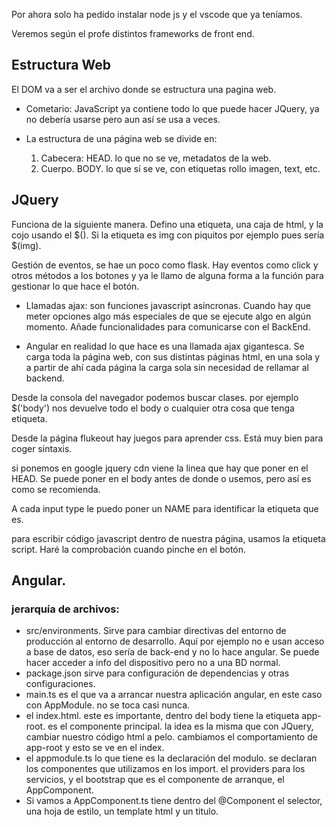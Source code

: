 Por ahora solo ha pedido instalar node js y el vscode que ya teníamos.

Veremos según el profe distintos frameworks de front end.

## Estructura Web

El DOM  va a ser el archivo donde se estructura una pagina web.

- Cometario: JavaScript ya contiene todo lo que puede hacer JQuery, ya no debería usarse pero aun así se usa a veces.

- La estructura de una página web se divide en:
    1. Cabecera: HEAD. lo que no se ve, metadatos de la web.
    2. Cuerpo. BODY. lo que sí se ve, con etiquetas rollo imagen, text, etc.




## JQuery

Funciona de la siguiente manera.
Defino una etiqueta, una caja de html, y la cojo usando el $(). Si la etiqueta es img con piquitos por ejemplo pues sería $(img).


Gestión de eventos, se hae un poco como flask. Hay eventos como click y otros métodos a los botones y ya le llamo de alguna forma a la función para gestionar lo que hace el botón.

- Llamadas ajax: son funciones javascript asíncronas. Cuando hay que meter opciones algo más especiales de que se ejecute algo en algún momento. Añade funcionalidades para comunicarse con el BackEnd.


- Angular en realidad lo que hace es una llamada ajax gigantesca. Se carga toda la página web, con sus distintas páginas html, en una sola y a partir de ahí cada página la carga sola sin necesidad de rellamar al backend.



Desde la consola del navegador podemos buscar clases. por ejemplo $('body') nos devuelve todo el body o cualquier otra cosa que tenga etiqueta.

Desde la página flukeout hay juegos para aprender css. Está muy bien para coger sintaxis.

si ponemos en google jquery cdn viene la linea que hay que poner en el HEAD. Se puede poner en el body antes de donde o usemos, pero así
es como se recomienda.

A cada input type le puedo poner un NAME para identificar la etiqueta que es.

para escribir código javascript dentro de nuestra página, usamos la etiqueta script. Haré la comprobación cuando pinche en el botón.

## Angular.

### jerarquía de archivos:
- src/environments. Sirve para cambiar directivas del entorno de producción al entorno de desarrollo. Aquí por ejemplo no e usan acceso a base de datos, eso sería de back-end y no lo hace angular. Se puede hacer acceder a info del dispositivo pero no a una BD normal.
- package.json sirve para configuración de dependencias y otras configuraciones.
- main.ts es el que va a arrancar nuestra aplicación angular, en este caso con AppModule. no se toca casi nunca.
- el index.html. este es importante, dentro del body tiene la etiqueta app-root. es el componente principal. la idea es la misma que con JQuery, cambiar nuestro código html a pelo. cambiamos el comportamiento de app-root y esto se ve en el index.
- el appmodule.ts lo que tiene es la declaración del modulo. se declaran los componentes que utilizamos en los import. el providers para los servicios, y el bootstrap que es el componente de arranque, el AppComponent.
- Si vamos a AppComponent.ts tiene dentro del @Component el selector, una hoja de estilo, un template html y un titulo.